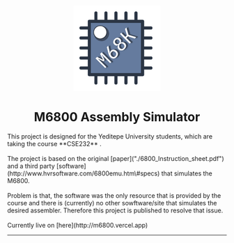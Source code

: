 <p align="center">
  <img src="app/public/blue_chip.svg" alt="M6800" width="200">
</p>
<h1 align="center">M6800 Assembly Simulator</h1>
This project is designed for the Yeditepe University students, which are taking the course **CSE232** .
<br></br>
The project is based on the original [paper]("./6800_Instruction_sheet.pdf") and a third party [software](http://www.hvrsoftware.com/6800emu.htm\#specs) that simulates the M6800.
<br></br>
Problem is that, the software was the only resource that is provided by the course and there is (currently) no other sowftware/site that simulates the desired assembler. Therefore this project is published to resolve that issue.
<br></br>
Currently live on [here](http://m6800.vercel.app)

---
